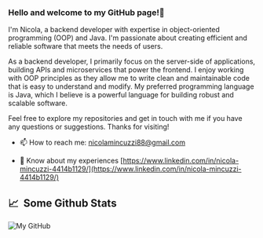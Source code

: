 ### Hello and welcome to my GitHub page!👋 
I'm Nicola, a backend developer with expertise in object-oriented programming (OOP) and Java. I'm passionate about creating efficient and reliable software that meets the needs of users.

As a backend developer, I primarily focus on the server-side of applications, building APIs and microservices that power the frontend. I enjoy working with OOP principles as they allow me to write clean and maintainable code that is easy to understand and modify. My preferred programming language is Java, which I believe is a powerful language for building robust and scalable software.

Feel free to explore my repositories and get in touch with me if you have any questions or suggestions. Thanks for visiting!

- 📫 How to reach me: [nicolamincuzzi88@gmail.com](mailto:nicolamincuzzi88@gmail.com)

- 📄 Know about my experiences [https://www.linkedin.com/in/nicola-mincuzzi-4414b1129/](https://www.linkedin.com/in/nicola-mincuzzi-4414b1129/)

<h2>📈 &nbsp;Some Github Stats</h2>

![My GitHub](https://github-readme-stats.vercel.app/api?username=NicoMincuzzi&count_private=true&show_icons=true&theme=dark&include_all_commits=true&hide_title=true)
